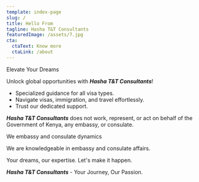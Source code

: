 ```yaml
---
template: index-page
slug: /
title: Hello From
tagline: Hasha T&T Consultants
featuredImage: /assets/7.jpg
cta:
  ctaText: Know more
  ctaLink: /about
---
```

Elevate Your Dreams

Unlock global opportunities with ***Hasha T&T Consultants***!

* Specialized guidance for all visa types.
* Navigate visas, immigration, and travel effortlessly.
* Trust our dedicated support.

***Hasha T&T Consultants*** does not work, represent, or act on behalf of the Government of Kenya, any embassy, or consulate.

We  embassy and consulate dynamics

We are knowledgeable in embassy and consulate affairs.

Your dreams, our expertise. Let's make it happen.

***Hasha T&T Consultants*** - Your Journey, Our Passion.